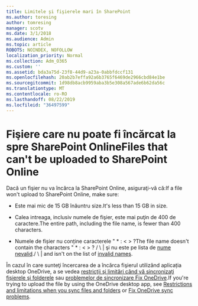 ```yaml
---
title: Limitele şi fişierele mari în SharePoint
ms.author: toresing
author: tomresing
manager: scotv
ms.date: 3/1/2018
ms.audience: Admin
ms.topic: article
ROBOTS: NOINDEX, NOFOLLOW
localization_priority: Normal
ms.collection: Adm_O365
ms.custom: ''
ms.assetid: bda3a75d-23f8-44d9-a23a-0abbfdccf131
ms.openlocfilehash: 20ab2b7effa92a6b3765f6469de2966cbd84e1be
ms.sourcegitcommit: 1d98db8acb9959aba3b5e308a567ade6b62da56c
ms.translationtype: MT
ms.contentlocale: ro-RO
ms.lasthandoff: 08/22/2019
ms.locfileid: "36497599"
---
```

# <a name="files-that-cant-be-uploaded-to-sharepoint-online"></a><span data-ttu-id="82ba2-102">Fişiere care nu poate fi încărcat la spre SharePoint Online</span><span class="sxs-lookup"><span data-stu-id="82ba2-102">Files that can't be uploaded to SharePoint Online</span></span>

<span data-ttu-id="82ba2-103">Dacă un fişier nu va încărca la SharePoint Online, asiguraţi-vă că:</span><span class="sxs-lookup"><span data-stu-id="82ba2-103">If a file won't upload to SharePoint Online, make sure:</span></span>
  
- <span data-ttu-id="82ba2-104">Este mai mic de 15 GB înăuntru size.</span><span class="sxs-lookup"><span data-stu-id="82ba2-104">It's less than 15 GB in size.</span></span>
    
- <span data-ttu-id="82ba2-105">Calea intreaga, inclusiv numele de fişier, este mai puţin de 400 de caractere.</span><span class="sxs-lookup"><span data-stu-id="82ba2-105">The entire path, including the file name, is fewer than 400 characters.</span></span>
    
- <span data-ttu-id="82ba2-106">Numele de fișier nu conține caracterele " \* : \< \> ?</span><span class="sxs-lookup"><span data-stu-id="82ba2-106">The file name doesn't contain the characters " \* : \< \> ?</span></span> <span data-ttu-id="82ba2-107">/ \ | şi nu este pe lista de [nume nevalid](https://go.microsoft.com/fwlink/?linkid=866430).</span><span class="sxs-lookup"><span data-stu-id="82ba2-107">/ \ | and isn't on the list of [invalid names](https://go.microsoft.com/fwlink/?linkid=866430).</span></span>
    
<span data-ttu-id="82ba2-108">În cazul în care sunteţi încercarea de a încărca fişierul utilizând aplicația desktop OneDrive, a se vedea [restricţii şi limitări când vă sincronizaţi fişierele şi folderele](http://go.microsoft.com/fwlink/p/?LinkID=717734) sau [problemelor de sincronizare Fix OneDrive](https://go.microsoft.com/fwlink/?linkid=866431).</span><span class="sxs-lookup"><span data-stu-id="82ba2-108">If you're trying to upload the file by using the OneDrive desktop app, see [Restrictions and limitations when you sync files and folders](http://go.microsoft.com/fwlink/p/?LinkID=717734) or [Fix OneDrive sync problems](https://go.microsoft.com/fwlink/?linkid=866431).</span></span>
  

